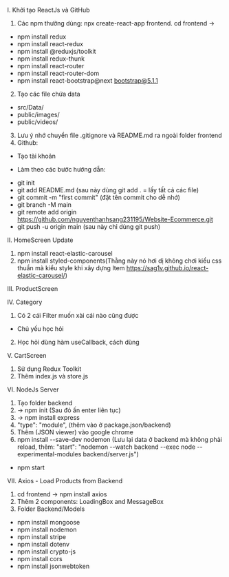 I. Khởi tạo ReactJs và GitHub
1) Các npm thường dùng: npx create-react-app frontend. cd frontend ->
- npm install redux
- npm install react-redux
- npm install @reduxjs/toolkit
- npm install redux-thunk
- npm install react-router
- npm install react-router-dom
- npm install react-bootstrap@next bootstrap@5.1.1
2) Tạo các file chứa data
- src/Data/
- public/images/
- public/videos/
3) Lưu ý nhớ chuyển file .gitignore và README.md ra ngoài folder frontend
4) Github:
- Tạo tài khoản
+ Làm theo các bước hướng dẫn:
- git init
- git add README.md (sau này dùng git add . = lấy tất cả các file)
- git commit -m "first commit" (đặt tên commit cho dễ nhớ)
- git branch -M main
- git remote add origin https://github.com/nguyenthanhsang231195/Website-Ecommerce.git
- git push -u origin main (sau này chỉ dùng git push)

II. HomeScreen Update
1) npm install react-elastic-carousel
2) npm install styled-components(Thằng này nó hơi dị không chơi kiểu css thuần mà kiểu style khi xây dựng Item https://sag1v.github.io/react-elastic-carousel/)

III. ProductScreen

IV. Category
1) Có 2 cái Filter muốn xài cái nào cũng được
- Chủ yếu học hỏi
2) Học hỏi dùng hàm useCallback, cách dùng

V. CartScreen
1) Sử dụng Redux Toolkit
2) Thêm index.js và store.js

VI. NodeJs Server
1) Tạo folder backend
2) -> npm init (Sau đó ấn enter liên tục)
3) -> npm install express
4) "type": "module", (thêm vào ở package.json/backend)
5) Thêm (JSON viewer) vào google chrome
6) npm install --save-dev nodemon (Lưu lại data ở backend mà không phải reload, thêm: 
"start": "nodemon --watch backend --exec node --experimental-modules backend/server.js")
- npm start

VII. Axios - Load Products from Backend
1) cd frontend -> npm install axios
2) Thêm 2 components: LoadingBox and MessageBox
3) Folder Backend/Models
- npm install mongoose
- npm install nodemon
- npm install stripe
- npm install dotenv
- npm install crypto-js
- npm install cors
- npm install jsonwebtoken